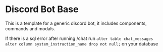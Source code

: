 # Discord Bot Base

This is a template for a generic discord bot, it includes components, commands and modals.

If there is a sql error after running /chat run `alter table chat_messages alter column system_instruction_name drop not null;` on your database